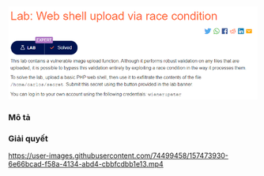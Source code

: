 ![](../Files/11.png)
### Mô tả
### Giải quyết

https://user-images.githubusercontent.com/74499458/157473930-6e66bcad-f58a-4134-abd4-cbbfcdbb1e13.mp4

